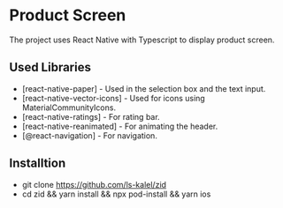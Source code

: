 # Product Screen
The project uses React Native with Typescript to display product screen.

## Used Libraries
* [react-native-paper] - Used in the selection box and the text input.
* [react-native-vector-icons] - Used for icons using MaterialCommunityIcons.
* [react-native-ratings] - For rating bar.
* [react-native-reanimated] - For animating the header.
* [@react-navigation] - For navigation.

## Installtion
* git clone https://github.com/ls-kalel/zid
* cd zid && yarn install &&  npx pod-install && yarn ios

